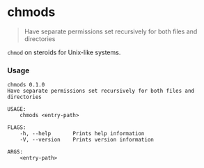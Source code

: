 # chmods

> Have separate permissions set recursively for both files and directories

`chmod` on steroids for Unix-like systems.

### Usage

```
chmods 0.1.0
Have separate permissions set recursively for both files and directories

USAGE:
    chmods <entry-path>

FLAGS:
    -h, --help       Prints help information
    -V, --version    Prints version information

ARGS:
    <entry-path>
```
